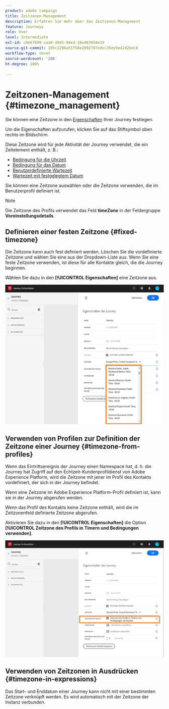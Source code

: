 ```yaml
---
product: adobe campaign
title: Zeitzonen-Management
description: Erfahren Sie mehr über das Zeitzonen-Management
feature: Journeys
role: User
level: Intermediate
exl-id: c0e67849-caa0-4045-94ed-38e483054e1d
source-git-commit: 185c2296a51f58e2092787edcc35ee9e4242bec8
workflow-type: tm+mt
source-wordcount: '286'
ht-degree: 100%

---
```


# Zeitzonen-Management {#timezone_management}

Sie können eine Zeitzone in den [Eigenschaften](../building-journeys/changing-properties.md) Ihrer Journey festlegen.

Um die Eigenschaften aufzurufen, klicken Sie auf das Stiftsymbol oben rechts im Bildschirm.

Diese Zeitzone wird für jede Aktivität der Journey verwendet, die ein Zeitelement enthält, z. B.: 

* [Bedingung für die Uhrzeit](../building-journeys/condition-activity.md#time_condition)
* [Bedingung für das Datum](../building-journeys/condition-activity.md#date_condition)
* [Benutzerdefinierte Wartezeit](../building-journeys/wait-activity.md#custom)
* [Wartezeit mit festgelegtem Datum](../building-journeys/wait-activity.md#fixed_date)

Sie können eine Zeitzone auswählen oder die Zeitzone verwenden, die im Benutzerprofil definiert ist.

>[!NOTE]
>
>Die Zeitzone des Profils verwendet das Feld **timeZone** in der Feldergruppe **Voreinstellungsdetails**.

## Definieren einer festen Zeitzone {#fixed-timezone}

Die Zeitzone kann auch fest definiert werden. Löschen Sie die vordefinierte Zeitzone und wählen Sie eine aus der Dropdown-Liste aus. Wenn Sie eine feste Zeitzone verwenden, ist diese für alle Kontakte gleich, die die Journey beginnen.

Wählen Sie dazu in den **[!UICONTROL Eigenschaften]** eine Zeitzone aus.

![](../assets/journey72.png)

## Verwenden von Profilen zur Definition der Zeitzone einer Journey {#timezone-from-profiles}

Wenn das Eintrittsereignis der Journey einen Namespace hat, d. h. die Journey hat Zugriff auf den Echtzeit-Kundenprofildienst von Adobe Experience Platform, wird die Zeitzone mit jener im Profil des Kontakts vordefiniert, der sich in der Journey befindet.

Wenn eine Zeitzone im Adobe Experience Platform-Profil definiert ist, kann sie in der Journey abgerufen werden.

Wenn das Profil des Kontakts keine Zeitzone enthält, wird die im Zeitzonenfeld definierte Zeitzone abgerufen.

Aktivieren Sie dazu in den **[!UICONTROL Eigenschaften]** die Option **[!UICONTROL Zeitzone des Profils in Timern und Bedingungen verwenden]**.

![](../assets/journey73.png)

## Verwenden von Zeitzonen in Ausdrücken {#timezone-in-expressions}

Das Start- und Enddatum einer Journey kann nicht mit einer bestimmten Zeitzone verknüpft werden. Es wird automatisch mit der Zeitzone der Instanz verbunden.
